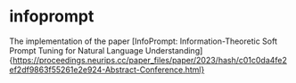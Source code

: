 # infoprompt

The implementation of the paper [InfoPrompt: Information-Theoretic Soft Prompt Tuning for Natural Language Understanding]{https://proceedings.neurips.cc/paper_files/paper/2023/hash/c01c0da4fe2ef2df9863f55261e2e924-Abstract-Conference.html}
